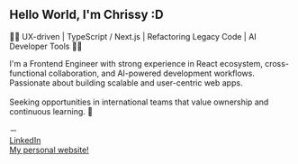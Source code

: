 ## Hello World, I'm Chrissy :D

👨‍💻 UX-driven | TypeScript / Next.js | Refactoring Legacy Code | AI Developer Tools 👨‍💻
<br>

I'm a Frontend Engineer with strong experience in React ecosystem, cross-functional collaboration, and AI-powered development workflows. Passionate about building scalable and user-centric web apps. 
<br>
<br>
Seeking opportunities in international teams that value ownership and continuous learning. 🚀

－
<br>
[LinkedIn](https://www.linkedin.com/in/chrissy-hsu-999703227/)
<br>
[My personal website!](https://personal-webpage-tau-ten.vercel.app)


<!--
I'm a frontend Engineer with solid experience in modern web technologies including TypeScript, Next.js, and Tailwind. 
<br>
Skilled in refactoring legacy code, enhancing code quality through rigorous reviews, and leveraging AI-assisted tools to boost development efficiency. Passionate about user-centric design, cross-functional collaboration, and continuous learning.
Seeking new challenges and opportunities to grow now. 👨‍💻
-->


<!--
#### My Smart Contract :
> Using Remix IDE to built Smart Contracts and deploy to Ethereum Testnet Kintsugi and Rinkeby.<br>
> Metamask Address: [0x530a17E61B8B0f34Bf2521c78e2fcD1df8365582](https://rinkeby.etherscan.io/address/0x530a17e61b8b0f34bf2521c78e2fcd1df8365582)<br>
-->

<!-- (https://explorer.kintsugi.themerge.dev/address/0x530a17E61B8B0f34Bf2521c78e2fcD1df8365582/transactions)<br> -->

<!--
- 🔭 I’m currently working on ...
- 🌱 I’m currently learning ...
- 👯 I’m looking to collaborate on ...
- 🤔 I’m looking for help with ...
- 💬 Ask me about ...
- 📫 How to reach me: ...
- 😄 Pronouns: ...
- ⚡ Fun fact: ...
-->
